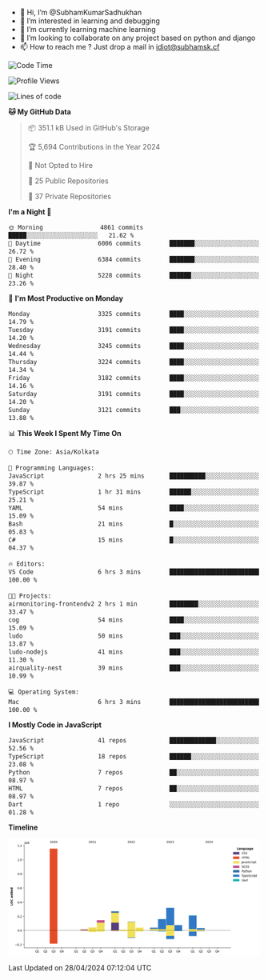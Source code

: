 - 👋 Hi, I’m @SubhamKumarSadhukhan
- 👀 I’m interested in learning and debugging
- 🌱 I’m currently learning machine learning
- 💞️ I’m looking to collaborate on any project based on python and django
- 📫 How to reach me ?
      Just drop a mail in idiot@subhamsk.cf

<!---
SubhamKumarSadhukhan/SubhamKumarSadhukhan is a ✨ special ✨ repository because its `README.md` (this file) appears on your GitHub profile.
You can click the Preview link to take a look at your changes.
--->


<!--START_SECTION:waka-->
![Code Time](http://img.shields.io/badge/Code%20Time-2%2C138%20hrs%2035%20mins-blue)

![Profile Views](http://img.shields.io/badge/Profile%20Views-0-blue)

![Lines of code](https://img.shields.io/badge/From%20Hello%20World%20I%27ve%20Written-2.6%20million%20lines%20of%20code-blue)

**🐱 My GitHub Data** 

> 📦 351.1 kB Used in GitHub's Storage 
 > 
> 🏆 5,694 Contributions in the Year 2024
 > 
> 🚫 Not Opted to Hire
 > 
> 📜 25 Public Repositories 
 > 
> 🔑 37 Private Repositories 
 > 
**I'm a Night 🦉** 

```text
🌞 Morning                4861 commits        █████░░░░░░░░░░░░░░░░░░░░   21.62 % 
🌆 Daytime                6006 commits        ███████░░░░░░░░░░░░░░░░░░   26.72 % 
🌃 Evening                6384 commits        ███████░░░░░░░░░░░░░░░░░░   28.40 % 
🌙 Night                  5228 commits        ██████░░░░░░░░░░░░░░░░░░░   23.26 % 
```
📅 **I'm Most Productive on Monday** 

```text
Monday                   3325 commits        ████░░░░░░░░░░░░░░░░░░░░░   14.79 % 
Tuesday                  3191 commits        ████░░░░░░░░░░░░░░░░░░░░░   14.20 % 
Wednesday                3245 commits        ████░░░░░░░░░░░░░░░░░░░░░   14.44 % 
Thursday                 3224 commits        ████░░░░░░░░░░░░░░░░░░░░░   14.34 % 
Friday                   3182 commits        ████░░░░░░░░░░░░░░░░░░░░░   14.16 % 
Saturday                 3191 commits        ████░░░░░░░░░░░░░░░░░░░░░   14.20 % 
Sunday                   3121 commits        ███░░░░░░░░░░░░░░░░░░░░░░   13.88 % 
```


📊 **This Week I Spent My Time On** 

```text
🕑︎ Time Zone: Asia/Kolkata

💬 Programming Languages: 
JavaScript               2 hrs 25 mins       ██████████░░░░░░░░░░░░░░░   39.87 % 
TypeScript               1 hr 31 mins        ██████░░░░░░░░░░░░░░░░░░░   25.21 % 
YAML                     54 mins             ████░░░░░░░░░░░░░░░░░░░░░   15.09 % 
Bash                     21 mins             █░░░░░░░░░░░░░░░░░░░░░░░░   05.83 % 
C#                       15 mins             █░░░░░░░░░░░░░░░░░░░░░░░░   04.37 % 

🔥 Editors: 
VS Code                  6 hrs 3 mins        █████████████████████████   100.00 % 

🐱‍💻 Projects: 
airmonitoring-frontendv2 2 hrs 1 min         ████████░░░░░░░░░░░░░░░░░   33.47 % 
cog                      54 mins             ████░░░░░░░░░░░░░░░░░░░░░   15.09 % 
ludo                     50 mins             ███░░░░░░░░░░░░░░░░░░░░░░   13.87 % 
ludo-nodejs              41 mins             ███░░░░░░░░░░░░░░░░░░░░░░   11.30 % 
airquality-nest          39 mins             ███░░░░░░░░░░░░░░░░░░░░░░   10.99 % 

💻 Operating System: 
Mac                      6 hrs 3 mins        █████████████████████████   100.00 % 
```

**I Mostly Code in JavaScript** 

```text
JavaScript               41 repos            █████████████░░░░░░░░░░░░   52.56 % 
TypeScript               18 repos            ██████░░░░░░░░░░░░░░░░░░░   23.08 % 
Python                   7 repos             ██░░░░░░░░░░░░░░░░░░░░░░░   08.97 % 
HTML                     7 repos             ██░░░░░░░░░░░░░░░░░░░░░░░   08.97 % 
Dart                     1 repo              ░░░░░░░░░░░░░░░░░░░░░░░░░   01.28 % 
```



**Timeline**

![Lines of Code chart](https://raw.githubusercontent.com/SubhamKumarSadhukhan/SubhamKumarSadhukhan/main/assets/bar_graph.png)


 Last Updated on 28/04/2024 07:12:04 UTC
<!--END_SECTION:waka-->
